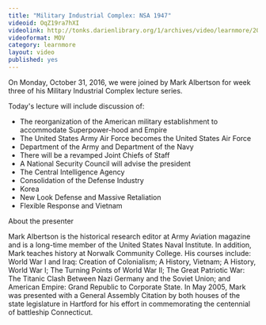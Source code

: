 ```yaml
---
title: "Military Industrial Complex: NSA 1947"
videoid: OqZ19ra7hXI
videolink: http://tonks.darienlibrary.org/1/archives/video/learnmore/20161031_nsa_1947.mov
videoformat: MOV
category: learnmore
layout: video
published: yes
---
```


On Monday, October 31, 2016, we were joined by Mark Albertson for week three of his Military Industrial Complex lecture series. 

Today's lecture will include discussion of:

* The reorganization of the American military establishment to accommodate Superpower-hood and Empire
* The United States Army Air Force becomes the United States Air Force
* Department of the Army and Department of the Navy
* There will be a revamped Joint Chiefs of Staff
* A National Security Council will advise the president
* The Central Intelligence Agency
* Consolidation of the Defense Industry
* Korea
* New Look Defense and Massive Retaliation
* Flexible Response and Vietnam

About the presenter

Mark Albertson is the historical research editor at Army Aviation magazine and is a long-time member of the United States Naval Institute. In addition, Mark teaches history at Norwalk Community College. His courses include: World War I and Iraq: Creation of Colonialism; A History, Vietnam; A History, World War I; The Turning Points of World War II; The Great Patriotic War: The Titanic Clash Between Nazi Germany and the Soviet Union; and American Empire: Grand Republic to Corporate State. In May 2005, Mark was presented with a General Assembly Citation by both houses of the state legislature in Hartford for his effort in commemorating the centennial of battleship Connecticut.
